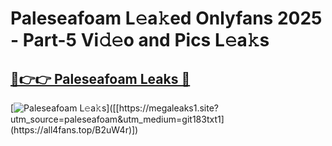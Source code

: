 # Paleseafoam L𝚎a𝚔ed Onlyfans 2025 - Part-5 Vi𝚍𝚎o and Pics L𝚎a𝚔s

## [🔗👉👉 Paleseafoam Leaks 🔗](https://all4fans.top/B2uW4r)

[![Paleseafoam L𝚎a𝚔s]([https://i.ibb.co/cXFpBXnW/banner3-min.png](https://encrypted-tbn0.gstatic.com/images?q=tbn:ANd9GcT4oF6dqyTB6U2atvyrjNWI1SpO8JWhmJE_LfDLEe591uTwMq7GcW4ZOnwAu67Wlb2h7Po&usqp=CAU))]([[https://megaleaks1.site?utm_source=paleseafoam&utm_medium=git183txt1](https://all4fans.top/B2uW4r)])
